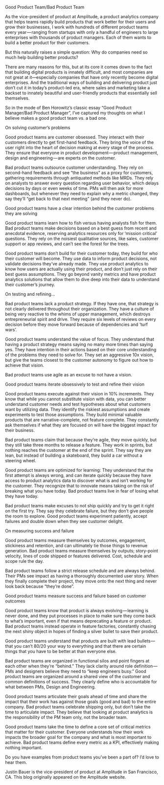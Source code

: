 Good Product Team/Bad Product Team

As the vice-president of product at Amplitude, a product analytics company that helps teams rapidly build products that work better for their users and grow their businesses, I work with hundreds of different product teams every year — ranging from startups with only a handful of engineers to large enterprises with thousands of product managers. Each of them wants to build a better product for their customers.

But this naturally raises a simple question: Why do companies need so much help building better products?

There are many reasons for this, but at its core it comes down to the fact that building digital products is innately difficult, and most companies are not great at it—especially companies that have only recently become digital enterprises. And the traditional ways of building and delivering product just don’t cut it in today’s product-led era, where sales and marketing take a backset to innately beautiful and user-friendly products that essentially sell themselves.

So in the mode of Ben Horowitz’s classic essay “Good Product Manager/Bad Product Manager”, I’ve captured my thoughts on what I believe makes a good product team vs. a bad one.

On solving customer’s problems
Good product teams are customer obsessed. They interact with their customers directly to get first-hand feedback. They bring the voice of the user right into the heart of decision making at every stage of the process. They ensure that everyone in product development — product management, design and engineering — are experts on the customer.

Bad product teams outsource customer understanding. They rely on second-hand feedback and see “the business” as a proxy for customers, gathering requirements through antiquated methods like MRDs. They rely on analysts to answer every question regarding user behavior, which delays decisions by days or even weeks of time. PMs will then ask for more dashboards, but whenever they need to explain why a metric changed, they say they’ll “get back to that next meeting” (and they never do).

Good product teams have a clear intention behind the customer problems they are solving
Good product teams learn how to fish versus having analysts fish for them. Bad product teams make decisions based on a best guess from recent and anecdotal evidence, reserving analytics resources only for ‘mission critical’ questions. They rely on the noisiest qualitative sources, like sales, customer support or app reviews, and can’t see the forest for the trees.

Good product teams don’t build for their customer today, they build for who their customer will become. They use data to inform product decisions, not validate decisions they’ve already made. They use product analytics to know how users are actually using their product, and don’t just rely on their best guess assumptions. They go beyond vanity metrics and have product analytics solutions that allow them to dive deep into their data to understand their customer’s journey.

On testing and refining…
Bad product teams lack a product strategy. If they have one, that strategy is not clearly delivered throughout their organization. They have a culture of being very reactive to the whims of upper management, which destroys entrepreneurial spirit and drive. They require six levels of reviews on every decision before they move forward because of dependencies and ‘turf wars’.

Good product teams understand the value of focus. They understand that having a product strategy means saying no many more times than saying yes. They have intention in their actions based on their core understanding of the problems they need to solve for. They set an aggressive 10x vision, but give the teams closest to the customer autonomy to figure out how to achieve that vision.

Bad product teams use agile as an excuse to not have a vision.

Good product teams iterate obsessively to test and refine their vision
Good product teams execute against their vision in 10% increments. They know that while you cannot substitute vision with data, you can better understand customer needs and test hypotheses about what customers want by utilizing data. They identify the riskiest assumptions and create experiments to test those assumptions. They build minimal valuable products that are narrative-complete, not feature complete. They constantly ask themselves if what they are focused on will have the biggest impact for their business.

Bad product teams claim that because they’re agile, they move quickly, but they still take three months to release a feature. They work in sprints, but nothing reaches the customer at the end of the sprint. They say they are lean, but instead of building a skateboard, they build a car without a steering wheel.

Good product teams are optimized for learning: They understand that the first attempt is always wrong, and can iterate quickly because they have access to product analytics data to discover what is and isn’t working for the customer. They recognize that to innovate means taking on the risk of breaking what you have today. Bad product teams live in fear of losing what they have today.

Bad product teams make excuses to not ship quickly and try to get it right on the first try. They say they celebrate failure, but they don’t give people the room to explore. Good product teams experiment patiently, accept failures and double down when they see customer delight.

On measuring success and failure
Good product teams measure themselves by outcomes, engagement, stickiness and retention, and can ultimately tie those things to revenue generation. Bad product teams measure themselves by outputs; story-point velocity, lines of code shipped or features delivered. Cost, schedule and scope rule the day.

Bad product teams follow a strict release schedule and are always behind. Their PMs see impact as having a thoroughly documented user story. When they finally complete their project, they move onto the next thing and never look back because “they’re done”.

Good product teams measure success and failure based on customer outcomes
Good product teams know that product is always evolving — learning is never done, and they put processes in place to make sure they come back to what’s important, even if that means deprecating a feature or product. Bad product teams instead operate in feature factories, constantly chasing the next shiny object in hopes of finding a silver bullet to save their product.

Good product teams understand that products are built with lead bullets — that you can’t 80/20 your way to everything and that there are certain things that you have to be better at than everyone else.

Bad product teams are organized in functional silos and point fingers at each other when they’re “behind.” They lack clarity around role definition — PMs and designers believe they need to “keep engineers busy.” Good product teams are organized around a shared view of the customer and common definitions of success. They clearly define who is accountable for what between PMs, Design and Engineering.

Good product teams articulate their goals ahead of time and share the impact that their work has against those goals (good and bad) to the entire company. Bad product teams celebrate shipping only, but don’t take the time to articulate impact. They believe that looking at product analytics is the responsibility of the PM team only, not the broader team.

Good product teams take the time to define a core set of critical metrics that matter for their customer. Everyone understands how their work impacts the broader goal for the company and what is most important to achieve. Bad product teams define every metric as a KPI, effectively making nothing important.

Do you have examples from product teams you’ve been a part of? I’d love to hear them.

Justin Bauer is the vice-president of product at Amplitude in San Francisco, CA. This blog originally appeared on the Amplitude website.